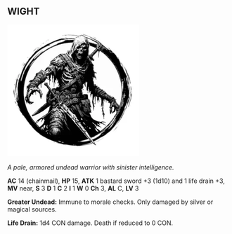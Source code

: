 ## WIGHT

![](images/wight.webp)

_A pale, armored undead warrior with sinister intelligence._

**AC** 14 (chainmail), **HP** 15, **ATK** 1 bastard sword +3 (1d10) and 1 life drain +3, **MV** near, **S** 3 **D** 1 **C** 2 **I** 1 **W** 0 **Ch** 3, **AL** C, **LV** 3

**Greater Undead:** Immune to morale checks. Only damaged by silver or magical sources.

**Life Drain:** 1d4 CON damage. Death if reduced to 0 CON.

